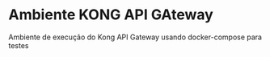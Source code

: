 # Ambiente KONG API GAteway

Ambiente de execução do Kong API Gateway usando docker-compose para testes
